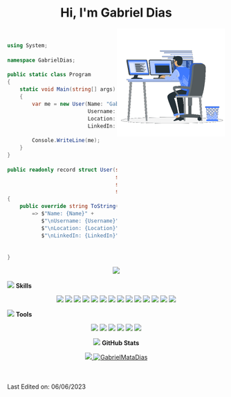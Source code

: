  <h1 align="center">
  <b>Hi, I'm Gabriel Dias</b>
</h1>
<p align="justify">
  <img align="right" src="https://github.com/0xAbdulKhalid/0xAbdulKhalid/raw/main/assets/mdImages/Right_Side.gif" width="250px">
</p>
<br>

```csharp
using System;

namespace GabrielDias;

public static class Program
{
    static void Main(string[] args)
    {
        var me = new User(Name: "Gabriel Dias",
                          Username: "GabrielMataDias",
                          Location: "SP - Brazil",
                          LinkedIn: "linkedin.com/in/gabriel-mata-dias-1a9b18210/");

        Console.WriteLine(me);
    }
}

public readonly record struct User(string Name,
                                   string Username,
                                   string Location,
                                   string LinkedIn)
{
    public override string ToString()
        => $"Name: {Name}" +
           $"\nUsername: {Username}" +
           $"\nLocation: {Location}" +
           $"\nLinkedIn: {LinkedIn}";


}
```

<p align="center">
  <img src="https://user-images.githubusercontent.com/73097560/115834477-dbab4500-a447-11eb-908a-139a6edaec5c.gif">
</p>
<p align="start">
  <img src="https://media2.giphy.com/media/QssGEmpkyEOhBCb7e1/giphy.gif?cid=ecf05e47a0n3gi1bfqntqmob8g9aid1oyj2wr3ds3mg700bl&rid=giphy.gif" width="25">
  <strong>Skills</strong>
</p>
<p align="center">
  <img src="https://img.shields.io/badge/C%23%20-%232370ED.svg?style=for-the-badge&logo=c-sharp&logoColor=white">
  <img src="https://img.shields.io/badge/HTML5%20-%23E34F26.svg?style=for-the-badge&logo=html5&logoColor=white">
  <img src="https://img.shields.io/badge/CSS3%20-%231572B6.svg?style=for-the-badge&logo=css3&logoColor=white">
  <img src="https://img.shields.io/badge/JavaScript%20-%23F7DF1E.svg?style=for-the-badge&logo=javascript&logoColor=black">
  <img src="https://img.shields.io/badge/Git-%23F05033.svg?style=for-the-badge&logo=git&logoColor=white">
  <img src="https://img.shields.io/badge/GitHub-%23121011.svg?style=for-the-badge&logo=github&logoColor=white">
  <img src="https://img.shields.io/badge/Linux-FCC624?style=for-the-badge&logo=linux&logoColor=black">
  <img src="https://img.shields.io/badge/Terminal-%23054020?style=for-the-badge&logo=gnu-bash&logoColor=white">
  <img src="https://img.shields.io/badge/Markdown-%23000000.svg?style=for-the-badge&logo=markdown&logoColor=white">
  <img src="https://img.shields.io/badge/Laravel%20-%23FF2D20.svg?style=for-the-badge&logo=laravel&logoColor=white">
  <img src="https://img.shields.io/badge/.NET%20-%235C2D91.svg?style=for-the-badge&logo=.net&logoColor=white">
  <img src="https://img.shields.io/badge/SQL%20-%2300f.svg?style=for-the-badge&logo=sqlite&logoColor=white">
  <img src="https://img.shields.io/badge/MySQL%20-%2300f.svg?style=for-the-badge&logo=mysql&logoColor=white">
  <img src="https://img.shields.io/badge/PHP%20-%23777BB4.svg?style=for-the-badge&logo=php&logoColor=white">
</p>
<p align="start">
  <img src="https://media2.giphy.com/media/QssGEmpkyEOhBCb7e1/giphy.gif?cid=ecf05e47a0n3gi1bfqntqmob8g9aid1oyj2wr3ds3mg700bl&rid=giphy.gif" width="25">
  <strong>Tools</strong>
</p>
<p align="center">
  <img src="https://img.shields.io/badge/Visual%20Studio%20Code-%23007ACC.svg?style=for-the-badge&logo=visual-studio-code&logoColor=white">
  <img src="https://img.shields.io/badge/Visual%20Studio-%23007ACC.svg?style=for-the-badge&logo=visual-studio-code&logoColor=white">
  <img src="https://img.shields.io/badge/HeidiSQL-%23FFA500.svg?style=for-the-badge&logo=heidi-sql&logoColor=white">
  <img src="https://img.shields.io/badge/SQL%20Server%20Management%20Studio-%23CC2927.svg?style=for-the-badge&logo=microsoft-sql-server&logoColor=white">
  <img src="https://img.shields.io/badge/Adobe%20Lightroom-%23000000.svg?style=for-the-badge&logo=adobe-lightroom&logoColor=white">
  <img src="https://img.shields.io/badge/Adobe%20Photoshop-%23000000.svg?style=for-the-badge&logo=adobe-photoshop&logoColor=white">
</p>
<p align="center">
  <img src="https://media.giphy.com/media/iY8CRBdQXODJSCERIr/giphy.gif" width="35">
  <strong>GitHub Stats</strong>
</p>
<div align="center">
  <a href="https://github.com/GabrielMataDias/">
    <img src="https://github-readme-stats.vercel.app/api?username=GabrielMataDias&include_all_commits=true&count_private=true&show_icons=true&line_height=20&title_color=7A7ADB&icon_color=2234AE&text_color=D3D3D3&bg_color=0,000000,130F40" width="450"/>
    <img src="https://github-readme-stats.vercel.app/api/top-langs?username=GabrielMataDias&show_icons=true&locale=en&layout=compact&line_height=20&title_color=7A7ADB&icon_color=2234AE&text_color=D3D3D3&bg_color=0,000000,130F40" width="375" alt="GabrielMataDias"/>
  </a>
</div>
<br>
<br>
<br>
Last Edited on: 06/06/2023

